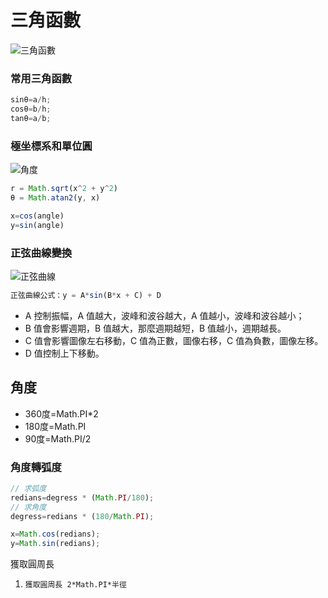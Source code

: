 # 三角函數

![三角函數](C:\Users\PC\Desktop\Doc\images\triangle.png)

### **常用三角函數** 

```js
sinθ=a/h;
cosθ=b/h;
tanθ=a/b;
```

### **極坐標系和單位圓** 

![角度](C:\Users\PC\Desktop\Doc\images\triangle2.gif)

```js
r = Math.sqrt(x^2 + y^2)
θ = Math.atan2(y, x)

x=cos(angle)
y=sin(angle)
```

### 正弦曲線變換 

![正弦曲線](C:\Users\PC\Desktop\Doc\images\triangle3.png)

```js
正弦曲線公式：y = A*sin(B*x + C) + D
```

* A 控制振幅，A 值越大，波峰和波谷越大，A 值越小，波峰和波谷越小； 
* B 值會影響週期，B 值越大，那麼週期越短，B 值越小，週期越長。 
* C 值會影響圖像左右移動，C 值為正數，圖像右移，C 值為負數，圖像左移。
* D 值控制上下移動。 

## 角度

* 360度=Math.PI*2
* 180度=Math.PI
* 90度=Math.PI/2

### 角度轉弧度

```js
// 求弧度
redians=degress * (Math.PI/180);
// 求角度
degress=redians * (180/Math.PI);

x=Math.cos(redians);
y=Math.sin(redians);
```

獲取圓周長

1. `獲取圓周長 2*Math.PI*半徑`